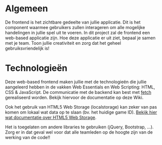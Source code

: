 # Algemeen

De frontend is het zichtbare gedeelte van jullie applicatie. Dit is het component waarmee gebruikers zullen interageren om alle mogelijke handelingen in jullie spel uit te voeren. In dit project zal de frontend een web-based applicatie zijn.
Hoe deze applicatie er uit ziet, bepaal je samen met je team. Toon jullie creativiteit en zorg dat het geheel gebruiksvriendelijk is!

# Technologieën

Deze web-based frontend maken jullie met de technologieën die jullie aangeleerd hebben in de vakken Web Essentials en Web Scripting: HTML, CSS & JavaScript. De communicatie met de backend kan best met [fetch](Client%20server%20architectuur#fetch) gerealiseerd worden. Bekijk hiervoor de documentatie op deze Wiki.

Ook het gebruik van HTML5 Web Storage (localstorage) kan zeker van pas komen om lokaal wat data op te slaan (bv. het huidige game ID). [Bekijk hier wat documentatie over HTML5 Web Storage](https://drive.google.com/file/d/1WI-g1CTx_QGmnkIZ7f7uqwoJtXd6s7D9/view).

Het is toegelaten om andere libraries te gebruiken (jQuery, Bootstrap, ...). Zorg er in dat geval wel voor dat alle teamleden op de hoogte zijn van de werking van de code!!